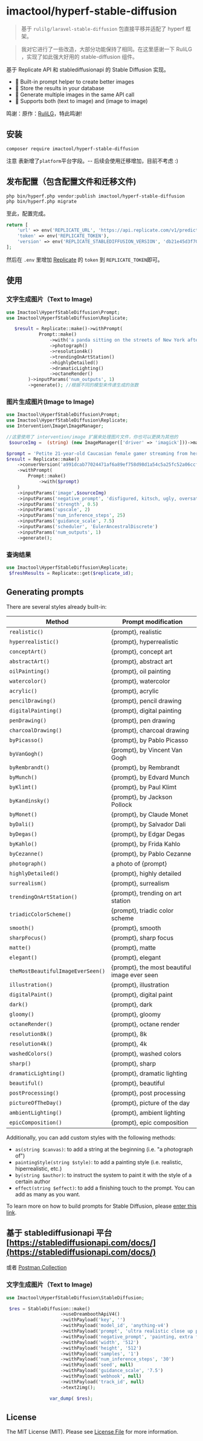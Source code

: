 # imactool/hyperf-stable-diffusion

> 基于 `rulilg/laravel-stable-diffusion` 包直接平移并适配了 hyperf 框架。

> 我对它进行了一些改造，大部分功能保持了相同。在这里感谢一下 RuliLG ，实现了如此强大好用的 stable-diffusion 组件。

基于 Replicate API 和 stablediffusionapi 的 Stable Diffusion 实现。
- 🎨 Built-in prompt helper to create better images
- 🚀 Store the results in your database
- 🎇 Generate multiple images in the same API call
- 💯 Supports both (text to image) and (image to image)


鸣谢：原作：[RuliLG](https://github.com/RuliLG)，特此鸣谢!

## 安装

```
composer require imactool/hyperf-stable-diffusion

```
注意 表新增了`platform`平台字段。-- 后续会使用迁移增加，目前不考虑 :)

## 发布配置（包含配置文件和迁移文件)

```
php bin/hyperf.php vendor:publish imactool/hyperf-stable-diffusion
php bin/hyperf.php migrate
```
至此，配置完成。

```php
return [
    'url' => env('REPLICATE_URL', 'https://api.replicate.com/v1/predictions'),
    'token' => env('REPLICATE_TOKEN'),
    'version' => env('REPLICATE_STABLEDIFFUSION_VERSION', 'db21e45d3f7023abc2a46ee38a23973f6dce16bb082a930b0c49861f96d1e5bf'),
];

```

然后在 `.env` 里增加 [Replicate](https://replicate.com/) 的 `token` 到 `REPLICATE_TOKEN`即可。

## 使用

### 文字生成图片（Text to Image)
```php
use Imactool\HyperfStableDiffusion\Prompt;
use Imactool\HyperfStableDiffusion\Replicate;

   $result = Replicate::make()->withPrompt(
            Prompt::make()
                ->with('a panda sitting on the streets of New York after a long day of walking')
                ->photograph()
                ->resolution4k()
                ->trendingOnArtStation()
                ->highlyDetailed()
                ->dramaticLighting()
                ->octaneRender()
        )->inputParams('num_outputs', 1)
        ->generate(); //根据不同的模型来传递生成的张数
```

### 图片生成图片(Image to Image)
```php
use Imactool\HyperfStableDiffusion\Prompt;
use Imactool\HyperfStableDiffusion\Replicate;
use Intervention\Image\ImageManager;

//这里使用了 intervention/image 扩展来处理图片文件，你也可以更换为其他的
 $sourceImg =  (string) (new ImageManager(['driver' => 'imagick']))->make('path/image/source.png')->encode('data-url');

$prompt = 'Petite 21-year-old Caucasian female gamer streaming from her bedroom with pastel pink pigtails and gaming gear. Dynamic and engaging image inspired by colorful LED lights and the energy of Twitch culture, in 1920x1080 resolution.';
$result = Replicate::make()
    ->converVersion('a991dcab77024471af6a89ef758d98d1a54c5a25fc52a06ccfd7754b7ad04b35')
    ->withPrompt(
        Prompt::make()
            ->with($prompt)
    )
    ->inputParams('image',$sourceImg)
    ->inputParams('negative_prompt', 'disfigured, kitsch, ugly, oversaturated, greain, low-res, Deformed, blurry, bad anatomy, disfigured, poorly drawn face, mutation, mutated, extra limb, ugly, poorly drawn hands, missing limb, blurry, floating limbs, disconnected limbs, malformed hands, blur, out of focus, long neck, long body, ugly, disgusting, poorly drawn, childish, mutilated, mangled, old, surreal, calligraphy, sign, writing, watermark, text, body out of frame, extra legs, extra arms, extra feet, out of frame, poorly drawn feet, cross-eye, blurry, bad anatomy')
    ->inputParams('strength', 0.5)
    ->inputParams('upscale', 2)
    ->inputParams('num_inference_steps', 25)
    ->inputParams('guidance_scale', 7.5)
    ->inputParams('scheduler', 'EulerAncestralDiscrete')
    ->inputParams('num_outputs', 1)
    ->generate();
```


### 查询结果

```php
use Imactool\HyperfStableDiffusion\Replicate;
 $freshResults = Replicate::get($replicate_id);

```


## Generating prompts

There are several styles already built-in:

Method | Prompt modification
---- | ----
`realistic()` | {prompt}, realistic
`hyperrealistic()` | {prompt}, hyperrealistic
`conceptArt()` | {prompt}, concept art
`abstractArt()` | {prompt}, abstract art
`oilPainting()` | {prompt}, oil painting
`watercolor()` | {prompt}, watercolor
`acrylic()` | {prompt}, acrylic
`pencilDrawing()` | {prompt}, pencil drawing
`digitalPainting()` | {prompt}, digital painting
`penDrawing()` | {prompt}, pen drawing
`charcoalDrawing()` | {prompt}, charcoal drawing
`byPicasso()` | {prompt}, by Pablo Picasso
`byVanGogh()` | {prompt}, by Vincent Van Gogh
`byRembrandt()` | {prompt}, by Rembrandt
`byMunch()` | {prompt}, by Edvard Munch
`byKlimt()` | {prompt}, by Paul Klimt
`byKandinsky()` | {prompt}, by Jackson Pollock
`byMonet()` | {prompt}, by Claude Monet
`byDali()` | {prompt}, by Salvador Dali
`byDegas()` | {prompt}, by Edgar Degas
`byKahlo()` | {prompt}, by Frida Kahlo
`byCezanne()` | {prompt}, by Pablo Cezanne
`photograph()` | a photo of {prompt}
`highlyDetailed()` | {prompt}, highly detailed
`surrealism()` | {prompt}, surrealism
`trendingOnArtStation()` | {prompt}, trending on art station
`triadicColorScheme()` | {prompt}, triadic color scheme
`smooth()` | {prompt}, smooth
`sharpFocus()` | {prompt}, sharp focus
`matte()` | {prompt}, matte
`elegant()` | {prompt}, elegant
`theMostBeautifulImageEverSeen()` | {prompt}, the most beautiful image ever seen
`illustration()` | {prompt}, illustration
`digitalPaint()` | {prompt}, digital paint
`dark()` | {prompt}, dark
`gloomy()` | {prompt}, gloomy
`octaneRender()` | {prompt}, octane render
`resolution8k()` | {prompt}, 8k
`resolution4k()` | {prompt}, 4k
`washedColors()` | {prompt}, washed colors
`sharp()` | {prompt}, sharp
`dramaticLighting()` | {prompt}, dramatic lighting
`beautiful()` | {prompt}, beautiful
`postProcessing()` | {prompt}, post processing
`pictureOfTheDay()` | {prompt}, picture of the day
`ambientLighting()` | {prompt}, ambient lighting
`epicComposition()` | {prompt}, epic composition

Additionally, you can add custom styles with the following methods:

- `as(string $canvas)`: to add a string at the beginning (i.e. "a photograph of")
- `paintingStyle(string $style)`: to add a painting style (i.e. realistic, hiperrealistic, etc.)
- `by(string $author)`: to instruct the system to paint it with the style of a certain author
- `effect(string $effect)`: to add a finishing touch to the prompt. You can add as many as you want.

To learn more on how to build prompts for Stable Diffusion, please [enter this link](https://beta.dreamstudio.ai/prompt-guide).

## 基于 stablediffusionapi 平台 [https://stablediffusionapi.com/docs/](https://stablediffusionapi.com/docs/)
或者 [Postman Collection](https://documenter.getpostman.com/view/18679074/2s83zdwReZ)

### 文字生成图片（Text to Image)
```php
use Imactool\HyperfStableDiffusion\StableDiffusion;

 $res = StableDiffusion::make()
                    ->useDreamboothApiV4()
                    ->withPayload('key', '')
                    ->withPayload('model_id', 'anything-v4')
                    ->withPayload('prompt', 'ultra realistic close up portrait ((beautiful pale cyberpunk female with heavy black eyeliner)), blue eyes, shaved side haircut, hyper detail, cinematic lighting, magic neon, dark red city, Canon EOS R3, nikon, f/1.4, ISO 200, 1/160s, 8K, RAW, unedited, symmetrical balance, in-frame, 8K')
                    ->withPayload('negative_prompt', 'painting, extra fingers, mutated hands, poorly drawn hands, poorly drawn face, deformed, ugly, blurry, bad anatomy, bad proportions, extra limbs, cloned face, skinny, glitchy, double torso, extra arms, extra hands, mangled fingers, missing lips, ugly face, distorted face, extra legs, anime')
                    ->withPayload('width', '512')
                    ->withPayload('height', '512')
                    ->withPayload('samples', '1')
                    ->withPayload('num_inference_steps', '30')
                    ->withPayload('seed', null)
                    ->withPayload('guidance_scale', '7.5')
                    ->withPayload('webhook', null)
                    ->withPayload('track_id', null)
                    ->text2img();

                var_dump( $res);

```


## License

The MIT License (MIT). Please see [License File](LICENSE.md) for more information.